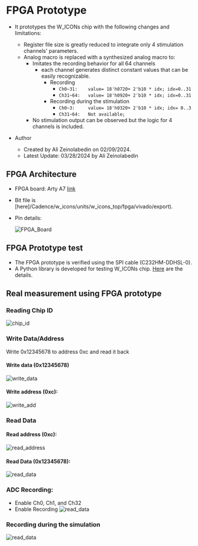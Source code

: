 # FPGA Prototype
  - It prototypes the W_ICONs chip with the following changes and limitations:
    - Register file size is greatly reduced to integrate only 4 stimulation channels' parameters.
    - Analog macro is replaced with a synthesized analog macro to:
      - Imitates the recording behavior for all 64 channels
        - each channel generates distinct constant values that can be easily recognizable.
          - Recording
            - `Ch0~31:    value= 18'h0720+ 2'b10 * idx; idx=0..31`
            - `Ch31~64:   value= 18'h0920+ 2'b10 * idx; idx=0..31`
          - Recording during the stimulation
            - `Ch0~3:     value= 18'h0320+ 2'b10 * idx; idx= 0..3`
            - `Ch31~64:   Not available;` 
      - No stimulation output can be observed but the logic for 4 channels is included.

  - Author
    - Created by Ali Zeinolabedin on 02/09/2024.
    - Latest Update: 03/28/2024 by Ali Zeinolabedin
      
## FPGA Architecture
  - FPGA board: Arty A7 [link](https://digilent.com/reference/programmable-logic/arty-a7/start)
  - Bit file is [here]/Cadence/w_icons/units/w_icons_top/fpga/vivado/export).
  - Pin details:

     ![FPGA_Board](../Cadence/w_icons/fig/FPGA_PT.png)

## FPGA Prototype test
   - The FPGA prototype is verified using the SPI cable (C232HM-DDHSL-0).
   - A Python library is developed for testing W_ICONs chip. [Here](https://github.com/BlackrockNeurotech/ASIC-W-ICONS/blob/main/docs/python_library_spi_cable.md) are the details.
## Real measurement using FPGA prototype
  
### Reading Chip ID
![chip_id](../Cadence/w_icons/fig/Chip_ID_RD.png)
  
### Write Data/Address
Write 0x12345678 to address 0xc and read it back

#### Write data (0x12345678)
![write_data](../Cadence/w_icons/fig/write-data_12345678.png)

#### Write address (0xc):
![write_add](../Cadence/w_icons/fig/write_add_0xc.png)

### Read Data
#### Read address (0xc):
![read_address](../Cadence/w_icons/fig/read_address_0xc.png)

#### Read Data (0x12345678):
![read_data](../Cadence/w_icons/fig/read_data-12345678.png)
 
### ADC Recording:
- Enable Ch0, Ch1, and Ch32
- Enable Recording
![read_data](../Cadence/w_icons/fig/read_Ch0_Ch1_Ch33.png)

### Recording during the simulation
![read_data](../Cadence/w_icons/fig/read_ch0_ch1_stimulation.png)
